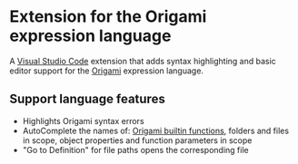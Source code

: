 # Extension for the Origami expression language

A [Visual Studio Code](https://code.visualstudio.com/) extension that adds syntax highlighting and basic editor support for the [Origami](https://weborigami.org) expression language.

## Support language features

- Highlights Origami syntax errors
- AutoComplete the names of: [Origami builtin functions](https://weborigami.org/builtins/), folders and files in scope, object properties and function parameters in scope
- "Go to Definition" for file paths opens the corresponding file
